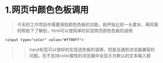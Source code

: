 # 1.网页中颜色色板调用
> 今天的工作项目中需要用到颜色色板的功能，刚开始比较一头雾水，再同事的帮助下了解到，html可以很简单的实现网页颜色色板的调用

    <input type="color" value="#ff00ff">
    
>>input标签可以很好的实现选色板的调用，但是会遇到浏览器兼容的问题。在不支持color属性的浏览器中会显示为默认的文本输入框

